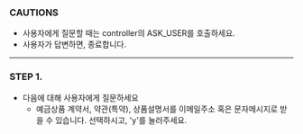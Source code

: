 ### CAUTIONS ###
- 사용자에게 질문할 때는 controller의 ASK_USER를 호출하세요.
- 사용자가 답변하면, 종료합니다.
---------------------------------

### STEP 1. 
- 다음에 대해 사용자에게 질문하세요
  - 예금상품 계약서, 약관(특약), 상품설명서를 이메일주소 혹은 문자메시지로 받을 수 있습니다. 선택하시고, 'y'를 눌러주세요.
